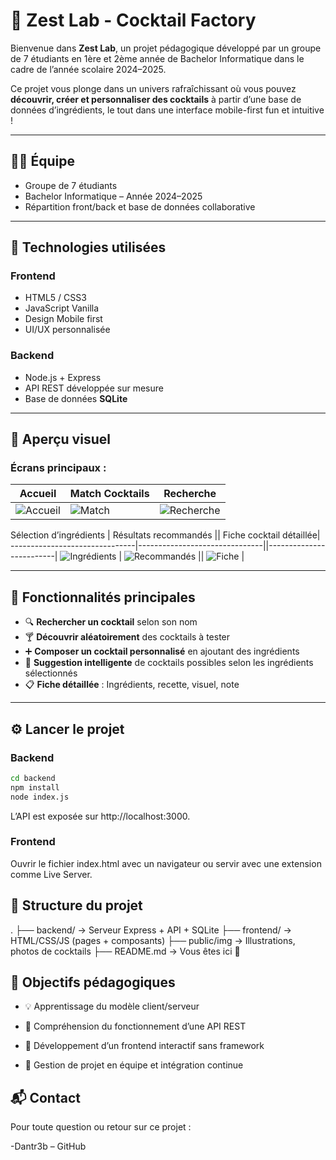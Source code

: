 # 🍋 Zest Lab - Cocktail Factory

Bienvenue dans **Zest Lab**, un projet pédagogique développé par un groupe de 7 étudiants en 1ère et 2ème année de Bachelor Informatique dans le cadre de l’année scolaire 2024–2025.

Ce projet vous plonge dans un univers rafraîchissant où vous pouvez **découvrir, créer et personnaliser des cocktails** à partir d’une base de données d’ingrédients, le tout dans une interface mobile-first fun et intuitive !

---

## 🧑‍💻 Équipe

- Groupe de 7 étudiants
- Bachelor Informatique – Année 2024–2025
- Répartition front/back et base de données collaborative

---

## 🔧 Technologies utilisées

### Frontend
- HTML5 / CSS3
- JavaScript Vanilla
- Design Mobile first
- UI/UX personnalisée

### Backend
- Node.js + Express
- API REST développée sur mesure
- Base de données **SQLite**

---

## 📸 Aperçu visuel

### Écrans principaux :

| Accueil                  | Match Cocktails           | Recherche               |
|--------------------------|--------------------------|--------------------------|
| ![Accueil](screens/1.png) | ![Match](screens/2.png) | ![Recherche](screens/4.png) |

 Sélection d’ingrédients       | Résultats recommandés         || Fiche cocktail détaillée|
-------------------------------|-------------------------------||-------------------------|
 ![Ingrédients](screens/5.png) | ![Recommandés](screens/6.png) || ![Fiche](screens/7.png) |





---

## 🧪 Fonctionnalités principales

- 🔍 **Rechercher un cocktail** selon son nom
- 🍸 **Découvrir aléatoirement** des cocktails à tester
- ➕ **Composer un cocktail personnalisé** en ajoutant des ingrédients
- 🧠 **Suggestion intelligente** de cocktails possibles selon les ingrédients sélectionnés
- 📋 **Fiche détaillée** : Ingrédients, recette, visuel, note

---

## ⚙️ Lancer le projet

### Backend

```bash
cd backend
npm install
node index.js
```

L’API est exposée sur http://localhost:3000.

### Frontend
Ouvrir le fichier index.html avec un navigateur ou servir avec une extension comme Live Server.

## 📁 Structure du projet
.
├── backend/               → Serveur Express + API + SQLite
├── frontend/              → HTML/CSS/JS (pages + composants)
├── public/img             → Illustrations, photos de cocktails
├── README.md              → Vous êtes ici 🍹


## 📌 Objectifs pédagogiques
- 💡 Apprentissage du modèle client/serveur

- 🔄 Compréhension du fonctionnement d’une API REST

- 🎨 Développement d’un frontend interactif sans framework

- 🧩 Gestion de projet en équipe et intégration continue

## 📬 Contact
Pour toute question ou retour sur ce projet :

-Dantr3b – GitHub



